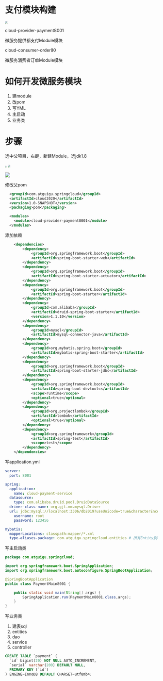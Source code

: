 # 支付模块构建

<img src="https://xinqianpingtaib2btest.oss-cn-shenzhen.aliyuncs.com/xinqianpingtaib2btest/blogimg/2020/微信截图_20200401160726.jpg" style="zoom:50%;" />

cloud-provider-payment8001

微服务提供都支付Module模块

cloud-consumer-order80

微服务消费者订单Module模块



# 如何开发微服务模块

1. 建module
2. 改pom
3. 写YML
4. 主启动
5. 业务类



# 步骤

选中父项目，右键，新建Module，选jdk1.8

<img src="https://xinqianpingtaib2btest.oss-cn-shenzhen.aliyuncs.com/xinqianpingtaib2btest/blogimg/2020/微信截图_20200401161456.jpg" style="zoom: 33%;" />



<img src="https://xinqianpingtaib2btest.oss-cn-shenzhen.aliyuncs.com/xinqianpingtaib2btest/blogimg/2020/微信截图_20200401162042.jpg" style="zoom:50%;" />



![](https://xinqianpingtaib2btest.oss-cn-shenzhen.aliyuncs.com/xinqianpingtaib2btest/blogimg/2020/微信截图_20200401162124.jpg)

修改父pom

```xml
  <groupId>com.atguigu.springcloud</groupId>
  <artifactId>cloud2020</artifactId>
  <version>1.0-SNAPSHOT</version>
  <packaging>pom</packaging>

  <modules>
    <module>cloud-provider-payment8001</module>
  </modules>
```



添加依赖

```xml
    <dependencies>
        <dependency>
            <groupId>org.springframework.boot</groupId>
            <artifactId>spring-boot-starter-web</artifactId>
        </dependency>
        <dependency>
            <groupId>org.springframework.boot</groupId>
            <artifactId>spring-boot-starter-actuator</artifactId>
        </dependency>
        <dependency>
            <groupId>org.springframework.boot</groupId>
            <artifactId>spring-boot-starter</artifactId>
        </dependency>
        <dependency>
            <groupId>com.alibaba</groupId>
            <artifactId>druid-spring-boot-starter</artifactId>
            <version>1.1.10</version>
        </dependency>
        <dependency>
            <groupId>mysql</groupId>
            <artifactId>mysql-connector-java</artifactId>
        </dependency>
        <dependency>
            <groupId>org.mybatis.spring.boot</groupId>
            <artifactId>mybatis-spring-boot-starter</artifactId>
        </dependency>
        <dependency>
            <groupId>org.springframework.boot</groupId>
            <artifactId>spring-boot-starter-jdbc</artifactId>
        </dependency>
        <dependency>
            <groupId>org.springframework.boot</groupId>
            <artifactId>spring-boot-devtools</artifactId>
            <scope>runtime</scope>
            <optional>true</optional>
        </dependency>
        <dependency>
            <groupId>org.projectlombok</groupId>
            <artifactId>lombok</artifactId>
            <optional>true</optional>
        </dependency>
        <dependency>
            <groupId>org.springframework</groupId>
            <artifactId>spring-test</artifactId>
            <scope>test</scope>
        </dependency>
    </dependencies>
```

写application.yml

```yaml
server:
  port: 8001

spring:
  application:
    name: cloud-payment-service
  datasource:
    type: com.alibaba.druid.pool.DruidDataSource
  driver-class-name: org.gjt.mm.mysql.Driver
  url: jdbc:mysql://localhost:3306/db2019?useUnicode=true&characterEncoding=utf-8&useSSL=false
    username: root
    password: 123456

mybatis:
  mapperLocations: classpath:mapper/*.xml
  type-aliases-package: com.atguigu.springcloud.entities # 所有Entity别名类所在包
```

写主启动类

```java
package com.atguigu.springcloud;

import org.springframework.boot.SpringApplication;
import org.springframework.boot.autoconfigure.SpringBootApplication;

@SpringBootApplication
public class PaymentMain8001 {

    public static void main(String[] args) {
        SpringApplication.run(PaymentMain8001.class,args);
    }
}

```

写业务类

1. 建表sql
2. entities
3. dao
4. service
5. controller



```sql
CREATE TABLE `payment` (
  `id` bigint(20) NOT NULL AUTO_INCREMENT,
  `serial` varchar(200) DEFAULT NULL,
  PRIMARY KEY (`id`)
) ENGINE=InnoDB DEFAULT CHARSET=utf8mb4;
```

